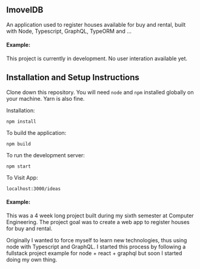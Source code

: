 ## ImovelDB

An application used to register houses available for buy and rental, built with Node, Typescript, GraphQL, TypeORM and ...

#### Example:

This project is currently in development. No user interation available yet.

## Installation and Setup Instructions

Clone down this repository. You will need `node` and `npm` installed globally on your machine. Yarn is also fine.  

Installation:

`npm install`  

To build the application:  

`npm build` 

To run the development server:  

`npm start`  

To Visit App:

`localhost:3000/ideas`  

#### Example:  

This was a 4 week long project built during my sixth semester at Computer Engineering. The project goal was to create a web app to register houses for buy and rental.

Originally I wanted to force myself to learn new technologies, thus using node with Typescript and GraphQL. I started this process by following a fullstack project example for node + react + graphql but soon I started doing my own thing.  
